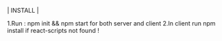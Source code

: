 

| INSTALL |

1.Run : npm init && npm start for both server and client 2.In client run npm install if react-scripts not found !
